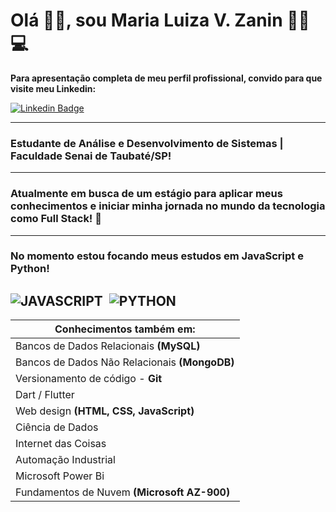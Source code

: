 # **Olá 👋🏻, sou Maria Luiza V. Zanin 👩🏻💻**


**Para apresentação completa de meu perfil profissional, convido para que visite meu Linkedin:**

[![Linkedin Badge](https://img.shields.io/badge/Linkedin-323330?style=for-the-badge&logo=linkedin&logoColor=blue)](https://www.linkedin.com/in/maria-luiza-vasconcellos-zanin-0aba3a139/) 

-------------

### Estudante de Análise e Desenvolvimento de Sistemas | Faculdade Senai de Taubaté/SP!

-------------------------
### Atualmente em busca de um estágio para aplicar meus conhecimentos e iniciar minha jornada no mundo da tecnologia como Full Stack! 🚀   
---------------------------

### **No momento estou focando meus estudos em JavaScript e Python!**


![JAVASCRIPT](https://img.shields.io/badge/JavaScript-323330?style=for-the-badge&logo=javascript&logoColor=F7DF1E) &nbsp;![PYTHON](https://img.shields.io/badge/Python-3776AB?style=for-the-badge&logo=python&logoColor=white) &nbsp;
-----------


|  Conhecimentos também em: |
|-|
|Bancos de Dados Relacionais **(MySQL)**|
|Bancos de Dados Não Relacionais **(MongoDB)**|
|Versionamento de código - **Git**| 
|Dart / Flutter|
|Web design **(HTML, CSS, JavaScript)**|
|Ciência de Dados|
|Internet das Coisas|
|Automação Industrial|
|Microsoft Power Bi|
|Fundamentos de Nuvem **(Microsoft AZ-900)**|




